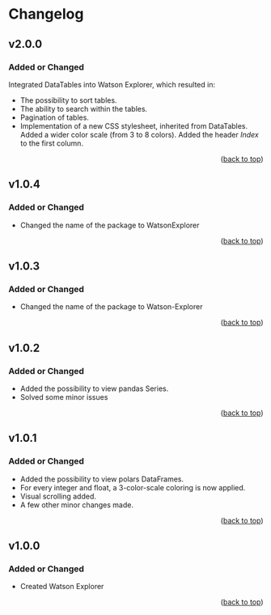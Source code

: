 # Changelog

## v2.0.0

### Added or Changed
Integrated DataTables into Watson Explorer, which resulted in:
- The possibility to sort tables.
- The ability to search within the tables.
- Pagination of tables.
- Implementation of a new CSS stylesheet, inherited from DataTables.
Added a wider color scale (from 3 to 8 colors).
Added the header <i>Index</i> to the first column.

<p align="right">(<a href="#readme-top">back to top</a>)</p>

## v1.0.4

### Added or Changed
- Changed the name of the package to WatsonExplorer

<p align="right">(<a href="#readme-top">back to top</a>)</p>

## v1.0.3

### Added or Changed
- Changed the name of the package to Watson-Explorer

<p align="right">(<a href="#readme-top">back to top</a>)</p>

## v1.0.2

### Added or Changed
- Added the possibility to view pandas Series.
- Solved some minor issues

<p align="right">(<a href="#readme-top">back to top</a>)</p>

## v1.0.1

### Added or Changed
- Added the possibility to view polars DataFrames.
- For every integer and float, a 3-color-scale coloring is now applied.
- Visual scrolling added.
- A few other minor changes made.

<p align="right">(<a href="#readme-top">back to top</a>)</p>

## v1.0.0

### Added or Changed
- Created Watson Explorer

<p align="right">(<a href="#readme-top">back to top</a>)</p>
